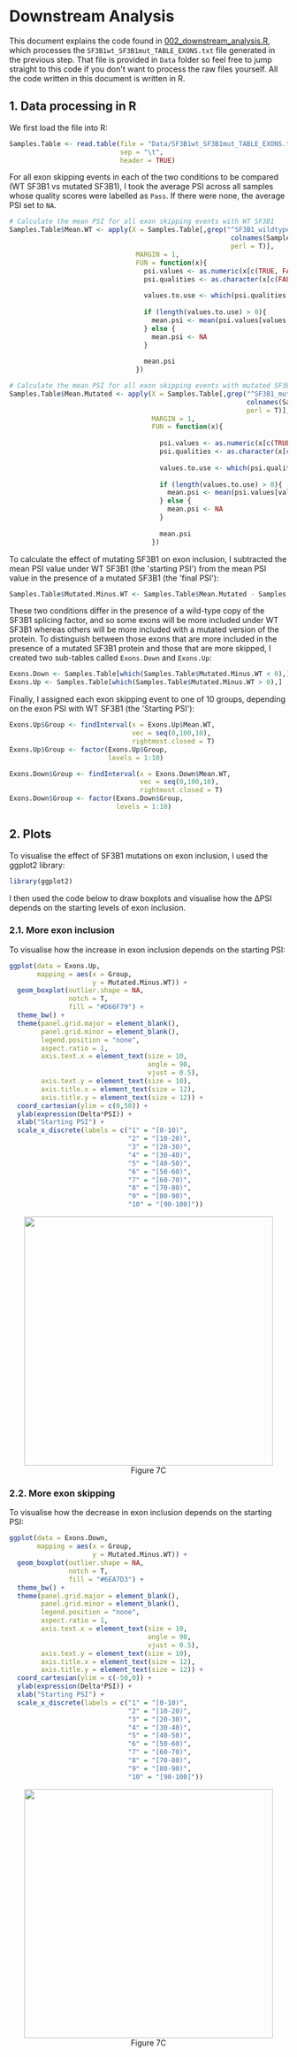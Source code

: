 # Downstream Analysis

This document explains the code found in [002\_downstream\_analysis.R](002_downstream_analysis.R), which processes the `SF3B1wt_SF3B1mut_TABLE_EXONS.txt` file generated in the previous step. That file is provided in `Data` folder so feel free to jump straight to this code if you don't want to process the raw files yourself.  All the code written in this document is written in R.


## 1. Data processing in R

We first load the file into R:

```r
Samples.Table <- read.table(file = "Data/SF3B1wt_SF3B1mut_TABLE_EXONS.txt",
                            sep = "\t",
                            header = TRUE)
```

For all exon skipping events in each of the two conditions to be compared (WT SF3B1  vs mutated SF3B1), I took the average PSI across all samples whose quality scores were labelled as `Pass`. If there were none, the average PSI set to `NA`.

```r
# Calculate the mean PSI for all exon skipping events with WT SF3B1
Samples.Table$Mean.WT <- apply(X = Samples.Table[,grep("^SF3B1_wildtype",
                                                        colnames(Samples.Table),
                                                        perl = T)],
                                MARGIN = 1,
                                FUN = function(x){
                                  psi.values <- as.numeric(x[c(TRUE, FALSE)])
                                  psi.qualities <- as.character(x[c(FALSE, TRUE)])
                                  
                                  values.to.use <- which(psi.qualities == "Pass")
                                  
                                  if (length(values.to.use) > 0){
                                    mean.psi <- mean(psi.values[values.to.use])
                                  } else {
                                    mean.psi <- NA
                                  }
                                  
                                  mean.psi
                                })

# Calculate the mean PSI for all exon skipping events with mutated SF3B1
Samples.Table$Mean.Mutated <- apply(X = Samples.Table[,grep("^SF3B1_mutated",
                                                            colnames(Samples.Table),
                                                            perl = T)],
                                    MARGIN = 1,
                                    FUN = function(x){
                                      
                                      psi.values <- as.numeric(x[c(TRUE, FALSE)])
                                      psi.qualities <- as.character(x[c(FALSE, TRUE)])
                                    
                                      values.to.use <- which(psi.qualities == "Pass")
                                      
                                      if (length(values.to.use) > 0){
                                        mean.psi <- mean(psi.values[values.to.use])
                                      } else {
                                        mean.psi <- NA
                                      }
                                      
                                      mean.psi
                                    })
```

To calculate the effect of mutating SF3B1 on exon inclusion, I subtracted the mean PSI value under WT SF3B1 (the 'starting PSI') from the mean PSI value in the presence of a mutated SF3B1 (the 'final PSI'):

```r
Samples.Table$Mutated.Minus.WT <- Samples.Table$Mean.Mutated - Samples.Table$Mean.WT
```

These two conditions differ in the presence of a wild-type copy of the SF3B1 splicing factor, and so some exons will be more included under WT SF3B1 whereas others will be more included with a mutated version of the protein. To distinguish between those exons that are more included in the presence of a mutated SF3B1 protein and those that are more skipped, I created two sub-tables called `Exons.Down` and `Exons.Up`:

```r
Exons.Down <- Samples.Table[which(Samples.Table$Mutated.Minus.WT < 0),] 
Exons.Up <- Samples.Table[which(Samples.Table$Mutated.Minus.WT > 0),] 
```

Finally, I assigned each exon skipping event to one of 10 groups, depending on the exon PSI with WT SF3B1 (the 'Starting PSI'):

```r
Exons.Up$Group <- findInterval(x = Exons.Up$Mean.WT,
                               vec = seq(0,100,10),
                               rightmost.closed = T)
Exons.Up$Group <- factor(Exons.Up$Group,
                         levels = 1:10)

Exons.Down$Group <- findInterval(x = Exons.Down$Mean.WT,
                                 vec = seq(0,100,10),
                                 rightmost.closed = T)
Exons.Down$Group <- factor(Exons.Down$Group,
                           levels = 1:10)
```


## 2. Plots

To visualise the effect of SF3B1 mutations on exon inclusion, I used the ggplot2 library:

```r
library(ggplot2)
```

I then used the code below to draw boxplots and visualise how the ΔPSI depends on the starting levels of exon inclusion.

### 2.1. More exon inclusion

To visualise how the increase in exon inclusion depends on the starting PSI:

```r
ggplot(data = Exons.Up,
       mapping = aes(x = Group,
                     y = Mutated.Minus.WT)) +
  geom_boxplot(outlier.shape = NA,
               notch = T,
               fill = "#D66F79") +
  theme_bw() +
  theme(panel.grid.major = element_blank(),
        panel.grid.minor = element_blank(),
        legend.position = "none",
        aspect.ratio = 1,
        axis.text.x = element_text(size = 10,
                                   angle = 90,
                                   vjust = 0.5),
        axis.text.y = element_text(size = 10),
        axis.title.x = element_text(size = 12),
        axis.title.y = element_text(size = 12)) +
  coord_cartesian(ylim = c(0,50)) + 
  ylab(expression(Delta*PSI)) +
  xlab("Starting PSI") +
  scale_x_discrete(labels = c("1" = "[0-10)",
                              "2" = "[10-20)",
                              "3" = "[20-30)",
                              "4" = "[30-40)",
                              "5" = "[40-50)",
                              "6" = "[50-60)",
                              "7" = "[60-70)",
                              "8" = "[70-80)",
                              "9" = "[80-90)",
                              "10" = "[90-100]"))
```

<p align="center">
  <img width = 450 height = 450 src="Figures/SF3B1_Mutations_Up.png">
  <br> Figure 7C
</p>

### 2.2. More exon skipping

To visualise how the decrease in exon inclusion depends on the starting PSI:

```r
ggplot(data = Exons.Down,
       mapping = aes(x = Group,
                     y = Mutated.Minus.WT)) +
  geom_boxplot(outlier.shape = NA,
               notch = T,
               fill = "#6EA7D3") +
  theme_bw() +
  theme(panel.grid.major = element_blank(),
        panel.grid.minor = element_blank(),
        legend.position = "none",
        aspect.ratio = 1,
        axis.text.x = element_text(size = 10,
                                   angle = 90,
                                   vjust = 0.5),
        axis.text.y = element_text(size = 10),
        axis.title.x = element_text(size = 12),
        axis.title.y = element_text(size = 12)) +
  coord_cartesian(ylim = c(-50,0)) + 
  ylab(expression(Delta*PSI)) +
  xlab("Starting PSI") +
  scale_x_discrete(labels = c("1" = "[0-10)",
                              "2" = "[10-20)",
                              "3" = "[20-30)",
                              "4" = "[30-40)",
                              "5" = "[40-50)",
                              "6" = "[50-60)",
                              "7" = "[60-70)",
                              "8" = "[70-80)",
                              "9" = "[80-90)",
                              "10" = "[90-100]"))
```
<p align="center">
  <img width = 450 height = 450 src="Figures/SF3B1_Mutations_Down.png">
  <br> Figure 7C
</p>